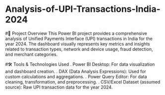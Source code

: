 # Analysis-of-UPI-Transactions-India-2024
#📌 Project Overview
This Power BI project provides a comprehensive analysis of Unified Payments Interface (UPI) transactions in India for the year 2024. The dashboard visually represents key metrics and insights related to transaction types, network and device usage, fraud detection, and merchant categories.

#🛠️ Tools & Technologies Used
. Power BI Desktop: For data visualization and dashboard creation.
. DAX (Data Analysis Expressions): Used for custom calculations and aggregations.
. Power Query Editor: For data cleaning, transformation, and preprocessing.
. CSV/Excel Dataset (assumed source): Raw UPI transaction data for the year 2024.

